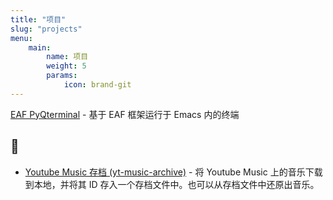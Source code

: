 ```yaml
---
title: "项目"
slug: "projects"
menu:
    main:
        name: 项目
        weight: 5
        params: 
            icon: brand-git
---
```


[EAF PyQterminal](https://github.com/mumu-lhl/eaf-pyqterminal) - 基于 EAF 框架运行于 Emacs 内的终端

## 🤡

* [Youtube Music 存档 (yt-music-archive)](https://github.com/mumu-lhl/yt-music-archive?tab=readme-ov-file) - 将 Youtube Music 上的音乐下载到本地，并将其 ID 存入一个存档文件中。也可以从存档文件中还原出音乐。
